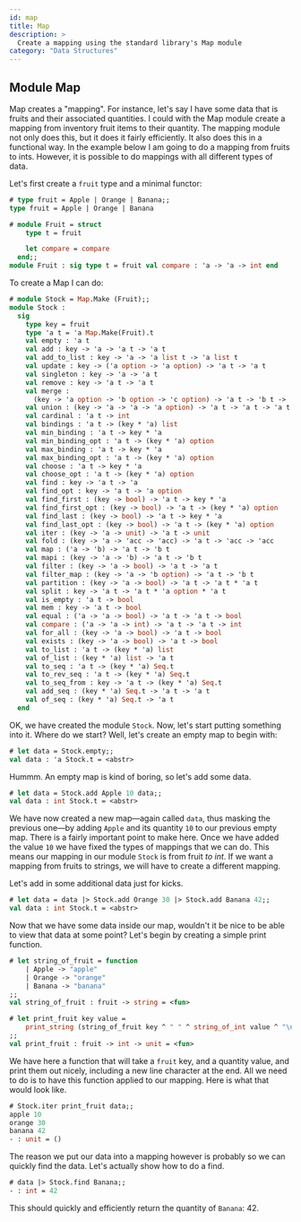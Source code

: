```yaml
---
id: map
title: Map
description: >
  Create a mapping using the standard library's Map module
category: "Data Structures"
---
```


## Module Map

Map creates a "mapping". For instance, let's say I have some data that is
fruits and their associated quantities. I could with the Map module create
a mapping from inventory fruit items to their quantity. The mapping module not
only does this, but it does it fairly efficiently. It also does this in a
functional way. In the example below I am going to do a mapping from
fruits to ints. However, it is possible to do mappings with all
different types of data.

Let's first create a `fruit` type and a minimal functor:

```ocaml
# type fruit = Apple | Orange | Banana;;
type fruit = Apple | Orange | Banana

# module Fruit = struct
    type t = fruit

    let compare = compare
  end;;
module Fruit : sig type t = fruit val compare : 'a -> 'a -> int end
```

To create a Map I can do:

```ocaml
# module Stock = Map.Make (Fruit);;
module Stock :
  sig
    type key = fruit
    type 'a t = 'a Map.Make(Fruit).t
    val empty : 'a t
    val add : key -> 'a -> 'a t -> 'a t
    val add_to_list : key -> 'a -> 'a list t -> 'a list t
    val update : key -> ('a option -> 'a option) -> 'a t -> 'a t
    val singleton : key -> 'a -> 'a t
    val remove : key -> 'a t -> 'a t
    val merge :
      (key -> 'a option -> 'b option -> 'c option) -> 'a t -> 'b t -> 'c t
    val union : (key -> 'a -> 'a -> 'a option) -> 'a t -> 'a t -> 'a t
    val cardinal : 'a t -> int
    val bindings : 'a t -> (key * 'a) list
    val min_binding : 'a t -> key * 'a
    val min_binding_opt : 'a t -> (key * 'a) option
    val max_binding : 'a t -> key * 'a
    val max_binding_opt : 'a t -> (key * 'a) option
    val choose : 'a t -> key * 'a
    val choose_opt : 'a t -> (key * 'a) option
    val find : key -> 'a t -> 'a
    val find_opt : key -> 'a t -> 'a option
    val find_first : (key -> bool) -> 'a t -> key * 'a
    val find_first_opt : (key -> bool) -> 'a t -> (key * 'a) option
    val find_last : (key -> bool) -> 'a t -> key * 'a
    val find_last_opt : (key -> bool) -> 'a t -> (key * 'a) option
    val iter : (key -> 'a -> unit) -> 'a t -> unit
    val fold : (key -> 'a -> 'acc -> 'acc) -> 'a t -> 'acc -> 'acc
    val map : ('a -> 'b) -> 'a t -> 'b t
    val mapi : (key -> 'a -> 'b) -> 'a t -> 'b t
    val filter : (key -> 'a -> bool) -> 'a t -> 'a t
    val filter_map : (key -> 'a -> 'b option) -> 'a t -> 'b t
    val partition : (key -> 'a -> bool) -> 'a t -> 'a t * 'a t
    val split : key -> 'a t -> 'a t * 'a option * 'a t
    val is_empty : 'a t -> bool
    val mem : key -> 'a t -> bool
    val equal : ('a -> 'a -> bool) -> 'a t -> 'a t -> bool
    val compare : ('a -> 'a -> int) -> 'a t -> 'a t -> int
    val for_all : (key -> 'a -> bool) -> 'a t -> bool
    val exists : (key -> 'a -> bool) -> 'a t -> bool
    val to_list : 'a t -> (key * 'a) list
    val of_list : (key * 'a) list -> 'a t
    val to_seq : 'a t -> (key * 'a) Seq.t
    val to_rev_seq : 'a t -> (key * 'a) Seq.t
    val to_seq_from : key -> 'a t -> (key * 'a) Seq.t
    val add_seq : (key * 'a) Seq.t -> 'a t -> 'a t
    val of_seq : (key * 'a) Seq.t -> 'a t
  end

```

OK, we have created the module `Stock`.  Now, let's start putting
something into it.  Where do we start?  Well, let's create an empty
map to begin with:

```ocaml
# let data = Stock.empty;;
val data : 'a Stock.t = <abstr>
```

Hummm. An empty map is kind of boring, so let's add some data.

```ocaml
# let data = Stock.add Apple 10 data;;
val data : int Stock.t = <abstr>
```

We have now created a new map—again called `data`, thus masking the previous
one—by adding `Apple` and its quantity `10` to our previous empty map.
There is a fairly important point to make here. Once we have added the
value `10` we have fixed the types of mappings that we can do.
This means our mapping in our module `Stock` is from fruit _to int_.
If we want a mapping from fruits to strings, we will have to create a different mapping.

Let's add in some additional data just for kicks.

```ocaml
# let data = data |> Stock.add Orange 30 |> Stock.add Banana 42;;
val data : int Stock.t = <abstr>
```

Now that we have some data inside our map, wouldn't it be nice
to be able to view that data at some point? Let's begin by creating a
simple print function.

```ocaml
# let string_of_fruit = function
    | Apple -> "apple"
    | Orange -> "orange"
    | Banana -> "banana"
;;
val string_of_fruit : fruit -> string = <fun>

# let print_fruit key value =
    print_string (string_of_fruit key ^ " " ^ string_of_int value ^ "\n")
;;
val print_fruit : fruit -> int -> unit = <fun>
```

We have here a function that will take a `fruit` key, and a quantity value,
and print them out nicely, including a new line character at the end.
All we need to do is to have this function applied to our mapping. Here
is what that would look like.

```ocaml
# Stock.iter print_fruit data;;
apple 10
orange 30
banana 42
- : unit = ()
```
The reason we put our data into a mapping however is probably so we can
quickly find the data. Let's actually show how to do a find.

```ocaml
# data |> Stock.find Banana;;
- : int = 42
```

This should quickly and efficiently return the quantity of `Banana`: 42.

